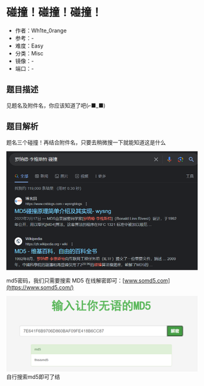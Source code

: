 # 碰撞！碰撞！碰撞！

- 作者：Wh1te_0range
- 参考：-
- 难度：Easy
- 分类：Misc
- 镜像：-
- 端口：-

## 题目描述

见题名及附件名，你应该知道了吧(⌐■_■)

## 题目解析

题名三个碰撞！再结合附件名，只要去稍微搜一下就能知道这是什么

![](writeup/images/image-20231021205241384.png)

md5密码，我们只需要搜索 MD5 在线解密即可：[www.somd5.com](https://www.somd5.com/)

![](writeup/images/image-20231021205342399.png)自行搜索md5即可了结
